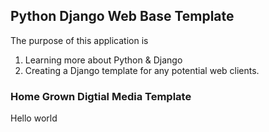 ## Python Django Web Base Template 

The purpose of this application is 
1. Learning more about Python & Django
2. Creating a Django template for any potential web clients.

### Home Grown Digtial Media Template

Hello world